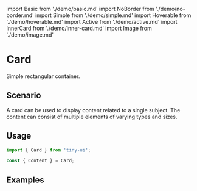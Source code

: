 import Basic from './demo/basic.md'
import NoBorder from './demo/no-border.md'
import Simple from './demo/simple.md'
import Hoverable from './demo/hoverable.md'
import Active from './demo/active.md'
import InnerCard from './demo/inner-card.md'
import Image from './demo/image.md'

# Card

Simple rectangular container.

## Scenario

A card can be used to display content related to a single subject. The content can consist of multiple elements of varying types and sizes.

## Usage

```jsx
import { Card } from 'tiny-ui';

const { Content } = Card;
```

## Examples

<layout>
  <column>
    <Basic/>
    <NoBorder/>
    <Simple/>
    <Hoverable/>
    <Active/>
  </column>
  <column>
    <InnerCard/>
    <Image/>
  </column>
</layout>
